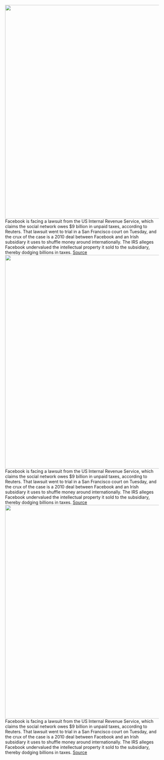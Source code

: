 <img src='https://cdn.vox-cdn.com/thumbor/nBfDOJjtqlyZyF7m6B8U0sNiRJM=/0x0:2040x1360/1200x800/filters:focal(857x517:1183x843)/cdn.vox-cdn.com/uploads/chorus_image/image/66339007/acastro_180522_facebook_0002.0.jpg' width='700px' /><br/>
Facebook is facing a lawsuit from the US Internal Revenue Service, which claims the social network owes $9 billion in unpaid taxes, according to Reuters. That lawsuit went to trial in a San Francisco court on Tuesday, and the crux of the case is a 2010 deal between Facebook and an Irish subsidiary it uses to shuffle money around internationally. The IRS alleges Facebook undervalued the intellectual property it sold to the subsidiary, thereby dodging billions in taxes.
<a href='https://www.theverge.com/2020/2/19/21144291/facebook-irs-lawsuit-9-billion-taxes'> Source <a/><img src='https://cdn.vox-cdn.com/thumbor/nBfDOJjtqlyZyF7m6B8U0sNiRJM=/0x0:2040x1360/1200x800/filters:focal(857x517:1183x843)/cdn.vox-cdn.com/uploads/chorus_image/image/66339007/acastro_180522_facebook_0002.0.jpg' width='700px' /><br/>
Facebook is facing a lawsuit from the US Internal Revenue Service, which claims the social network owes $9 billion in unpaid taxes, according to Reuters. That lawsuit went to trial in a San Francisco court on Tuesday, and the crux of the case is a 2010 deal between Facebook and an Irish subsidiary it uses to shuffle money around internationally. The IRS alleges Facebook undervalued the intellectual property it sold to the subsidiary, thereby dodging billions in taxes.
<a href='https://www.theverge.com/2020/2/19/21144291/facebook-irs-lawsuit-9-billion-taxes'> Source <a/><img src='https://cdn.vox-cdn.com/thumbor/nBfDOJjtqlyZyF7m6B8U0sNiRJM=/0x0:2040x1360/1200x800/filters:focal(857x517:1183x843)/cdn.vox-cdn.com/uploads/chorus_image/image/66339007/acastro_180522_facebook_0002.0.jpg' width='700px' /><br/>
Facebook is facing a lawsuit from the US Internal Revenue Service, which claims the social network owes $9 billion in unpaid taxes, according to Reuters. That lawsuit went to trial in a San Francisco court on Tuesday, and the crux of the case is a 2010 deal between Facebook and an Irish subsidiary it uses to shuffle money around internationally. The IRS alleges Facebook undervalued the intellectual property it sold to the subsidiary, thereby dodging billions in taxes.
<a href='https://www.theverge.com/2020/2/19/21144291/facebook-irs-lawsuit-9-billion-taxes'> Source <a/>